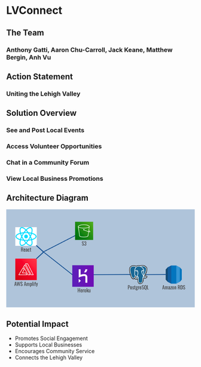 # LVConnect

## The Team

### Anthony Gatti, Aaron Chu-Carroll, Jack Keane, Matthew Bergin, Anh Vu

## Action Statement

### Uniting the Lehigh Valley

## Solution Overview

### See and Post Local Events

### Access Volunteer Opportunities

### Chat in a Community Forum

### View Local Business Promotions

## Architecture Diagram

![ArchitectureDiagram](ArchitectureDiagram.png "Archictecture Diagram")

## Potential Impact

* Promotes Social Engagement
* Supports Local Businesses
* Encourages Community Service
* Connects the Lehigh Valley